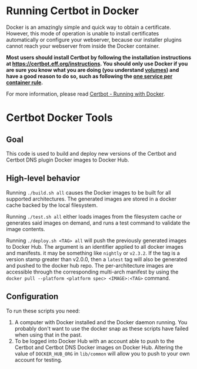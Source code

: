 Running Certbot in Docker 
=========================

Docker is an amazingly simple and quick way to obtain a certificate. However, this mode of operation is unable to install certificates automatically or configure your webserver, because our installer plugins cannot reach your webserver from inside the Docker container.
 
**Most users should install Certbot by following the installation instructions at https://certbot.eff.org/instructions. You should only use Docker if you are sure you know what you are doing (you understand [volumes](https://docs.docker.com/storage/volumes/)) and have a good reason to do so, such as following the [one service per container rule](https://docs.docker.com/config/containers/multi-service_container/).**

For more information, please read [Certbot - Running with Docker](https://certbot.eff.org/docs/install.html#running-with-docker).


Certbot Docker Tools
======================

Goal
----

This code is used to build and deploy new versions of the Certbot and Certbot
DNS plugin Docker images to Docker Hub.

High-level behavior
-------------------

Running `./build.sh all` causes the Docker images to be built for all 
supported architectures. The generated images are stored in a docker 
cache backed by the local filesystem.

Running `./test.sh all` either loads images from the filesystem cache
or generates said images on demand, and runs a test command to validate 
the image contents.

Running `./deploy.sh <TAG> all` will push the previously generated images 
to Docker Hub.  The <TAG> argument is an identifier applied to all docker 
images and manifests. it may be something like `nightly` or `v2.3.2`. If 
the tag is a version stamp greater than v2.0.0, then a `latest` tag will 
also be generated and pushed to the docker hub repo. The per-architecture 
images are accessible through the corresponding multi-arch manifest by 
using the `docker pull --platform <platform spec> <IMAGE>:<TAG>` command.

Configuration
-------------

To run these scripts you need:

1. A computer with Docker installed and the Docker daemon running. You probably 
don't want to use the docker snap as these scripts have failed when using that 
in the past.
2. To be logged into Docker Hub with an account able to push to the Certbot and 
Certbot DNS Docker images on Docker Hub. Altering the value of `DOCKER_HUB_ORG` 
in `lib/common` will allow you to push to your own account for testing.
